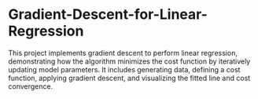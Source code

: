 # Gradient-Descent-for-Linear-Regression
 This project implements gradient descent to perform linear regression, demonstrating how the algorithm minimizes the cost function by iteratively updating model parameters. It includes generating data, defining a cost function, applying gradient descent, and visualizing the fitted line and cost convergence.
